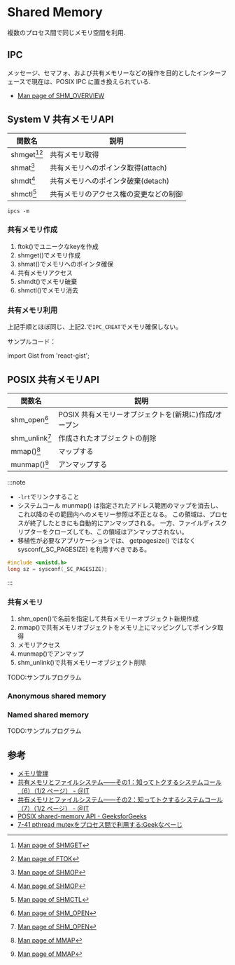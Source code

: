 # Shared Memory

複数のプロセス間で同じメモリ空間を利用.

## IPC

メッセージ、セマフォ、および共有メモリーなどの操作を目的としたインターフェースで現在は、POSIX IPC に置き換えられている.

- [Man page of SHM\_OVERVIEW](https://linuxjm.osdn.jp/html/LDP_man-pages/man7/shm_overview.7.html)

## System V 共有メモリAPI

|関数名   |説明   |
|---|---|
|shmget[^1][^4]|共有メモリ取得   |
|shmat[^2]|共有メモリへのポインタ取得(attach)|
|shmdt[^2]|共有メモリへのポインタ破棄(detach)|
|shmctl[^3]|共有メモリのアクセス権の変更などの制御|


[^1]: [Man page of SHMGET](https://linuxjm.osdn.jp/html/LDP_man-pages/man2/shmget.2.html)
[^2]: [Man page of SHMOP](https://linuxjm.osdn.jp/html/LDP_man-pages/man2/shmat.2.html)
[^3]: [Man page of SHMCTL](https://linuxjm.osdn.jp/html/LDP_man-pages/man2/shmctl.2.html)
[^4]: [Man page of FTOK](https://linuxjm.osdn.jp/html/LDP_man-pages/man3/ftok.3.html)


```shell title="共有メモリ状況"
ipcs -m
```

### 共有メモリ作成

1. ftok()でユニークなkeyを作成
2. shmget()でメモリ作成
3. shmat()でメモリへのポインタ確保
4. 共有メモリアクセス
5. shmdt()でメモリ破棄
6. shmctl()でメモリ消去

### 共有メモリ利用

上記手順とほぼ同じ、上記2.で`IPC_CREAT`でメモリ確保しない。


サンプルコード：

import Gist from 'react-gist';

<Gist id="2dd06d48fa897d5826946b63a61ff244" 
/>

## POSIX 共有メモリAPI

|関数名   |説明   |
|---|---|
|shm_open[^5]|POSIX 共有メモリーオブジェクトを(新規に)作成/オープン|
|shm_unlink[^5]|作成されたオブジェクトの削除|
|mmap()[^6]|マップする|
|munmap()[^6]|アンマップする|

[^5]: [Man page of SHM\_OPEN](https://linuxjm.osdn.jp/html/LDP_man-pages/man3/shm_open.3.html#lbAL)
[^6]: [Man page of MMAP](https://linuxjm.osdn.jp/html/LDP_man-pages/man2/mmap.2.html)

:::note
- `-lrt`でリンクすること
- システムコール munmap() は指定されたアドレス範囲のマップを消去し、 これ以降のその範囲内へのメモリー参照は不正となる。 この領域は、プロセスが終了したときにも自動的にアンマップされる。 一方、ファイルディスクリプターをクローズしても、この領域はアンマップされない。
- 移植性が必要なアプリケーションでは、 getpagesize() ではなく sysconf(_SC_PAGESIZE) を利用すべきである。

```c title=移植性が必要なアプリケーションでは、getpagesize()ではなくsysconf(_SC_PAGESIZE)を利用すべきである
#include <unistd.h> 
long sz = sysconf(_SC_PAGESIZE);
```

:::

### 共有メモリ

1. shm_open()で名前を指定して共有メモリーオブジェクト新規作成
2. mmap()で共有メモリオブジェクトをメモリ上にマッピングしてポインタ取得
3. メモリアクセス
4. munmap()でアンマップ
5. shm_unlink()で共有メモリーオブジェクト削除

TODO:サンプルプログラム

### Anonymous shared memory

<Gist id="eb838c0a577cf8b5fbfef541257f3336" 
/>

### Named shared memory

TODO:サンプルプログラム

## 参考

- [メモリ管理](https://www.coins.tsukuba.ac.jp/~yas/coins/os2-2019/2020-01-16/index.html)
- [共有メモリとファイルシステム――その1：知ってトクするシステムコール（6）（1/2 ページ） - ＠IT](https://atmarkit.itmedia.co.jp/ait/articles/1207/06/news131.html)
- [共有メモリとファイルシステム――その2：知ってトクするシステムコール（7）（1/2 ページ） - ＠IT](https://atmarkit.itmedia.co.jp/ait/articles/1208/07/news127.html)
- [POSIX shared-memory API - GeeksforGeeks](https://www.geeksforgeeks.org/posix-shared-memory-api/)
- [7-41 pthread mutexをプロセス間で利用する:Geekなぺーじ](https://www.geekpage.jp/programming/linux-network/book/07/7-41.php)